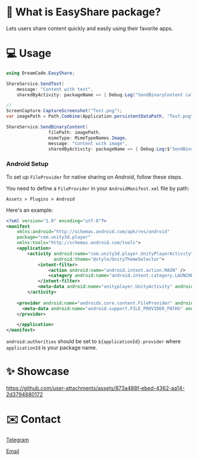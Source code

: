 # 🎯 What is EasyShare package?
Lets users share content quickly and easily using their favorite apps.

# 💻 Usage
```csharp
using DreamCode.EasyShare;

ShareService.SendText(
    message: "Content with text",
    sharedByActivity: packageName => { Debug.Log("SendBinaryContent callback:" + packageName); });

//
ScreenCapture.CaptureScreenshot("Test.png");
var imagePath = Path.Combine(Application.persistentDataPath, "Test.png");

ShareService.SendBinaryContent(
                filePath: imagePath,
                mimeType: MimeTypeNames.Image,
                message: "Content with image",
                sharedByActivity: packageName => { Debug.Log($"SendBinaryContent:{packageName}"); });

```
### Android Setup

To set up `FileProvider` for native sharing on Android, follow these steps.

You need to define a `FileProvider` in your `AndroidManifest.xml` file by path:

`Assets > Plugins > Android`

Here's an example:

```xml
<?xml version="1.0" encoding="utf-8"?>
<manifest
    xmlns:android="http://schemas.android.com/apk/res/android"
    package="com.unity3d.player"
    xmlns:tools="http://schemas.android.com/tools">
    <application>
        <activity android:name="com.unity3d.player.UnityPlayerActivity"
                  android:theme="@style/UnityThemeSelector">
            <intent-filter>
                <action android:name="android.intent.action.MAIN" />
                <category android:name="android.intent.category.LAUNCHER" />
            </intent-filter>
            <meta-data android:name="unityplayer.UnityActivity" android:value="true" />
        </activity>
    
    <provider android:name="androidx.core.content.FileProvider" android:authorities="com.IndieYP.JumpClub.jump.fall.hop.provider" android:exported="false" android:grantUriPermissions="true">
      <meta-data android:name="android.support.FILE_PROVIDER_PATHS" android:resource="@xml/file_provider_paths" />
    </provider>

    </application>
</manifest>
```

`android:authorities` should be set to `${applicationId}.provider` where `applicationId` is your package name.

# ✨ Showcase
https://github.com/user-attachments/assets/873a488f-ebed-4362-aa14-2d3794880172

# ✉️ Contact
[Telegram](https://t.me/dreamcestudio)

[Email](mailto:dreamcodestudio@yandex.com)
